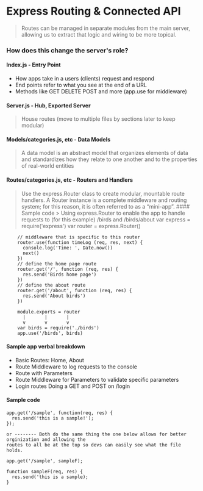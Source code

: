 # Express Routing & Connected API
> Routes can be managed in separate modules from the main server, allowing us to extract that logic and wiring to be more topical.


### How does this change the server's role?


#### Index.js - Entry Point
  - How apps take in a users (clients) request and respond
  - End points refer to what you see at the end of a URL
  - Methods like GET DELETE POST and more (app.use for middleware)
#### Server.js - Hub, Exported Server
  > House routes (move to multiple files by sections later to keep modular)

#### Models/categories.js, etc - Data Models
  > A data model is an abstract model that organizes elements of data and standardizes how they relate to one another and to the properties of real-world entities

#### Routes/categories.js, etc - Routers and Handlers
  > Use the express.Router class to create modular, mountable route handlers. A Router instance is a complete middleware and routing system; for this reason, it is often referred to as a “mini-app”.
    #### Sample code
    > Using express.Router to enable the app to handle requests to (for this example) /birds and /birds/about
    var express = require('express')
      var router = express.Router()

        // middleware that is specific to this router
        router.use(function timeLog (req, res, next) {
          console.log('Time: ', Date.now())
          next()
        })
        // define the home page route
        router.get('/', function (req, res) {
          res.send('Birds home page')
        })
        // define the about route
        router.get('/about', function (req, res) {
          res.send('About birds')
        })

        module.exports = router
          |       |       |
          v       v       v
        var birds = require('./birds')
        app.use('/birds', birds)

#### Sample app verbal breakdown 
  - Basic Routes: Home, About
  - Route Middleware to log requests to the console
  - Route with Parameters
  - Route Middleware for Parameters to validate specific parameters
  - Login routes Doing a GET and POST on /login
  
  #### Sample code
    app.get('/sample', function(req, res) {
      res.send('this is a sample!'); 
    });
    
    or -------- Both do the same thing the one below allows for better orginization and allowing the 
    routes to all be at the top so devs can easily see what the file holds.
    
    app.get('/sample', sampleF);
    
    function sampleF(req, res) {
      res.send('this is a sample);
    }
